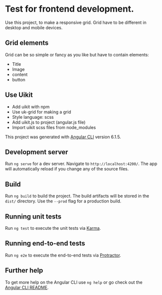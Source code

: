 # Test for frontend development.

Use this project, to make a responsive grid. Grid have to be different in desktop and mobile devices.</p>

## Grid elements
Grid can be so simple or fancy as you like but have to contain elements:

- Title
- Image
- content
- button

## Use Uikit

- Add uikit with npm
- Use uk-grid for making a grid
- Style language: scss
- Add uikit.js to project (angular.js file)
- Import uikit scss files from node_modules


This project was generated with [Angular CLI](https://github.com/angular/angular-cli) version 6.1.5.

## Development server

Run `ng serve` for a dev server. Navigate to `http://localhost:4200/`. The app will automatically reload if you change any of the source files.

## Build

Run `ng build` to build the project. The build artifacts will be stored in the `dist/` directory. Use the `--prod` flag for a production build.

## Running unit tests

Run `ng test` to execute the unit tests via [Karma](https://karma-runner.github.io).

## Running end-to-end tests

Run `ng e2e` to execute the end-to-end tests via [Protractor](http://www.protractortest.org/).

## Further help

To get more help on the Angular CLI use `ng help` or go check out the [Angular CLI README](https://github.com/angular/angular-cli/blob/master/README.md).
